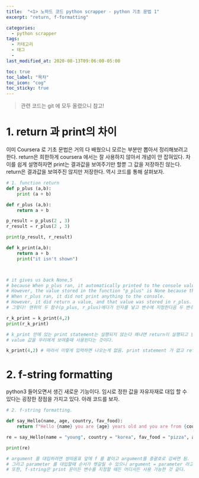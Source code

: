 ```yaml
---
title:  "<1> 노마드 코드 python scrapper - python 기초 문법 1"
excerpt: "return, f-formatting"

categories:
  - python scrapper
tags:
  - 카테고리
  - 태그
  - 
last_modified_at: 2020-08-13T09:06:00-05:00

toc: true
toc_label: "목차"
toc_icon: "cog"
toc_sticky: true
---
```


> 관련 코드는 git 에 모두 올렸으니 참고!

# 1. return 과 print의 차이

이미 Coursera 로 기초 문법은 거의 다 배웠으니 모르는 부분만 뽑아서 정리해보려고 한다. return은 희한하게 coursera 에서는 잘 사용하지 않아서 개념이 안 잡혀있다. 차이를 쉽게 설명하자면 print는 결과값을 보여주기만 할뿐 그 값을 저장하진 않는다. return은 결과값을 보여주진 않지만 저장한다. 역시 코드를 통해 살펴보자.

```python
# 1. function return
def p_plus (a,b):
    print (a + b)

def r_plus (a,b):
    return a + b

p_result = p_plus(2 , 3)
r_result = r_plus(2 , 3)

print(p_result, r_result)

def k_print(a,b):
    return a + b
    print("it isn't shown")



# it gives us back None,5
# because When p_plus ran, it automatically printed to the console value of "a + b". 
# However, the value stored in the function "p_plus" is None because that function had no return statement.
# When r_plus ran, it did not print anything to the console. 
# However, it did return a value, and that value was stored in r_plus. (CodeAcademy)
# 그렇다! 맨위의 두 함수(p_plus, r_plus)에다가 인자를 넣고 변수에 지정한다음 두 변수를 프린트 했을때 p_result 는 none 이 되고 r_result 는 #   5가 된다. 그래서 함수를 마지막에 함수를 닫는 다는 생각으로 return을 써주는 것을 잊지말자!

r_k_print = k_print(4,2)
print(r_k_print)

# k_print 안에 있는 print statement는 실행되지 않는다 왜냐면 return이 실행되고 난뒤에 함수가 종료되므로. 여기서 알 수 있는건 print statement 는 return으로 인해 저장된
# value 값을 우리에게 보여줄때 사용된다는 것이다.

k_print(4,2) # 따라서 이렇게 입력하면 나오는게 없음. print statement 가 없고 return 으로 인해 함수가 종료되므로.
```


# 2. f-string formatting

python3 들어오면서 생긴 새로운 기능이다. 임시로 정한 값을 자유자재로 대입 할 수 있다는 굉장한 장점을 가지고 있다. 아래 코드를 보자.

```python
# 2. f-string formatting.

def say_Hello(name, age, country, fav_food):
    return f"Hello {name} you are {age} years old and you are from {country} and you like {fav_food}"

re = say_Hello(name = "young", country = "korea", fav_food = "pizza", age = "23")

print(re)

# argument 를 대입하려면 쌍따옴표 앞에 f 를 붙이고 argument를 중괄호로 감싸면 됨.
# 그리고 parameter 를 대입할때 순서가 헷갈릴 수 있으니 argument = parameter 라고 하면 순서 상관없이 argument를 입력할 수 있음.
# 또한, f-string은 print 문이든 변수를 지정할 때든 어디서든 사용 가능한 것 같다.
```


